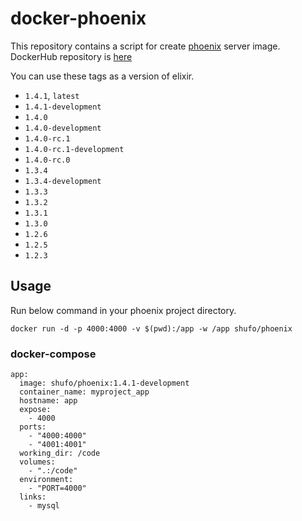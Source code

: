 # docker-phoenix

This repository contains a script for create [phoenix](http://www.phoenixframework.org/) server image.
DockerHub repository is [here](https://hub.docker.com/r/shufo/phoenix/)

You can use these tags as a version of elixir.

- `1.4.1`, `latest`
- `1.4.1-development`
- `1.4.0`
- `1.4.0-development`
- `1.4.0-rc.1`
- `1.4.0-rc.1-development`
- `1.4.0-rc.0`
- `1.3.4`
- `1.3.4-development`
- `1.3.3`
- `1.3.2`
- `1.3.1`
- `1.3.0`
- `1.2.6`
- `1.2.5`
- `1.2.3`


## Usage

Run below command in your phoenix project directory.

```
docker run -d -p 4000:4000 -v $(pwd):/app -w /app shufo/phoenix
```

### docker-compose


```
app:
  image: shufo/phoenix:1.4.1-development
  container_name: myproject_app
  hostname: app
  expose:
    - 4000
  ports:
    - "4000:4000"
    - "4001:4001"
  working_dir: /code
  volumes:
    - ".:/code"
  environment:
    - "PORT=4000"
  links:
    - mysql
```
